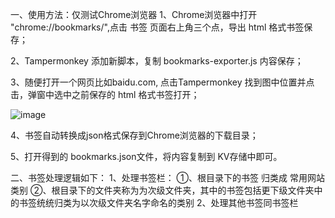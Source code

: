 一、使用方法：仅测试Chrome浏览器
1、Chrome浏览器中打开 "chrome://bookmarks/",点击 书签 页面右上角三个点，导出 html 格式书签保存；

2、Tampermonkey 添加新脚本，复制 bookmarks-exporter.js 内容保存；

3、随便打开一个网页比如baidu.com, 点击Tampermonkey 找到图中位置并点击，弹窗中选中之前保存的 html 格式书签打开；

![image](https://github.com/user-attachments/assets/fe0bcd89-fea8-4c7e-9726-42255dfcdf99)

4、书签自动转换成json格式保存到Chrome浏览器的下载目录；

5、打开得到的 bookmarks.json文件，将内容复制到 KV存储中即可。

二、书签处理逻辑如下：
1、处理书签栏：
①、根目录下的书签 归类成 常用网站 类别
②、根目录下的文件夹称为为次级文件夹，其中的书签包括更下级文件夹中的书签统统归类为以次级文件夹名字命名的类别
2、处理其他书签同书签栏
